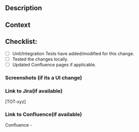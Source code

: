 ## Description
<!--- Describe your changes in detail -->

## Context
<!--- Why is this change required? What problem does it solve? -->

## Checklist:
<!--- Go over all the following points, and put an `x` in all the boxes that apply. -->
- [ ] Unit/Integration Tests have added/modified for this change.
- [ ] Tested the changes locally.
- [ ] Updated Confluence pages if applicable.

### Screenshots (if its a UI change)
<!--- Add screenshots for easier PR review -->

### Link to Jira(if available)
[TOT-xyz]

### Link to Confluence(if available)
Confluence -
